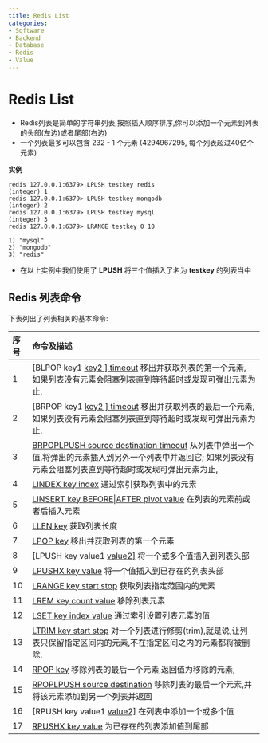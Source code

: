 ```yaml
---
title: Redis List
categories:
- Software
- Backend
- Database
- Redis
- Value
---
```

# Redis List

- Redis列表是简单的字符串列表,按照插入顺序排序,你可以添加一个元素到列表的头部(左边)或者尾部(右边)
- 一个列表最多可以包含 232 - 1 个元素 (4294967295, 每个列表超过40亿个元素)

**实例**

```
redis 127.0.0.1:6379> LPUSH testkey redis
(integer) 1
redis 127.0.0.1:6379> LPUSH testkey mongodb
(integer) 2
redis 127.0.0.1:6379> LPUSH testkey mysql
(integer) 3
redis 127.0.0.1:6379> LRANGE testkey 0 10

1) "mysql"
2) "mongodb"
3) "redis"
```

- 在以上实例中我们使用了 **LPUSH** 将三个值插入了名为 **testkey** 的列表当中

## Redis 列表命令

下表列出了列表相关的基本命令:

| 序号 | 命令及描述                                                   |
| :--- | :----------------------------------------------------------- |
| 1    | [BLPOP key1 [key2 \] timeout](https://www.runoob.com/redis/lists-blpop.html)  移出并获取列表的第一个元素, 如果列表没有元素会阻塞列表直到等待超时或发现可弹出元素为止, |
| 2    | [BRPOP key1 [key2 \] timeout](https://www.runoob.com/redis/lists-brpop.html)  移出并获取列表的最后一个元素, 如果列表没有元素会阻塞列表直到等待超时或发现可弹出元素为止, |
| 3    | [BRPOPLPUSH source destination timeout](https://www.runoob.com/redis/lists-brpoplpush.html)  从列表中弹出一个值,将弹出的元素插入到另外一个列表中并返回它; 如果列表没有元素会阻塞列表直到等待超时或发现可弹出元素为止, |
| 4    | [LINDEX key index](https://www.runoob.com/redis/lists-lindex.html)  通过索引获取列表中的元素 |
| 5    | [LINSERT key BEFORE\|AFTER pivot value](https://www.runoob.com/redis/lists-linsert.html)  在列表的元素前或者后插入元素 |
| 6    | [LLEN key](https://www.runoob.com/redis/lists-llen.html)  获取列表长度 |
| 7    | [LPOP key](https://www.runoob.com/redis/lists-lpop.html)  移出并获取列表的第一个元素 |
| 8    | [LPUSH key value1 [value2\]](https://www.runoob.com/redis/lists-lpush.html)  将一个或多个值插入到列表头部 |
| 9    | [LPUSHX key value](https://www.runoob.com/redis/lists-lpushx.html)  将一个值插入到已存在的列表头部 |
| 10   | [LRANGE key start stop](https://www.runoob.com/redis/lists-lrange.html)  获取列表指定范围内的元素 |
| 11   | [LREM key count value](https://www.runoob.com/redis/lists-lrem.html)  移除列表元素 |
| 12   | [LSET key index value](https://www.runoob.com/redis/lists-lset.html)  通过索引设置列表元素的值 |
| 13   | [LTRIM key start stop](https://www.runoob.com/redis/lists-ltrim.html)  对一个列表进行修剪(trim),就是说,让列表只保留指定区间内的元素,不在指定区间之内的元素都将被删除, |
| 14   | [RPOP key](https://www.runoob.com/redis/lists-rpop.html)  移除列表的最后一个元素,返回值为移除的元素, |
| 15   | [RPOPLPUSH source destination](https://www.runoob.com/redis/lists-rpoplpush.html)  移除列表的最后一个元素,并将该元素添加到另一个列表并返回 |
| 16   | [RPUSH key value1 [value2\]](https://www.runoob.com/redis/lists-rpush.html)  在列表中添加一个或多个值 |
| 17   | [RPUSHX key value](https://www.runoob.com/redis/lists-rpushx.html)  为已存在的列表添加值到尾部 |